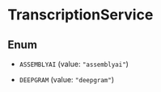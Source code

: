 

# TranscriptionService

## Enum


* `ASSEMBLYAI` (value: `"assemblyai"`)

* `DEEPGRAM` (value: `"deepgram"`)



